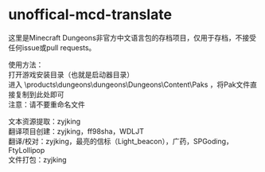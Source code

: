 # unoffical-mcd-translate
这里是Minecraft Dungeons非官方中文语言包的存档项目，仅用于存档，不接受任何issue或pull requests。

使用方法：  
打开游戏安装目录（也就是启动器目录）  
进入 \products\dungeons\dungeons\Dungeons\Content\Paks ，将Pak文件直接复制到此处即可  
注意：请不要重命名文件  

文本资源提取：zyjking  
翻译项目创建：zyjking，ff98sha，WDLJT  
翻译/校对：zyjking，最亮的信标（Light_beacon），广药，SPGoding，FtyLollipop  
文件打包：zyjking
